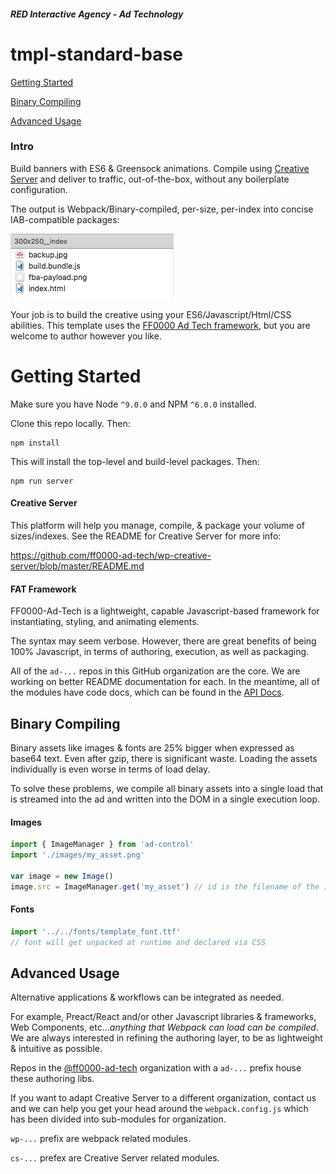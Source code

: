 ##### RED Interactive Agency - Ad Technology

# tmpl-standard-base

[Getting Started](#getting-started)

[Binary Compiling](#binary-compiling)

[Advanced Usage](#advanced-usage)

### Intro

Build banners with ES6 & Greensock animations. Compile using [Creative Server](https://github.com/ff0000-ad-tech/wp-creative-server/blob/master/README.md) and deliver to traffic, out-of-the-box, without any boilerplate configuration.

The output is Webpack/Binary-compiled, per-size, per-index into concise IAB-compatible packages:

![Sample Output](https://github.com/ff0000-ad-tech/readme-assets/blob/master/tmpl-standard-base/sample-output.png)

Your job is to build the creative using your ES6/Javascript/Html/CSS abilities. This template uses the [FF0000 Ad Tech framework](https://ff0000-ad-tech.github.io/ad-docs/), but you are welcome to author however you like.

# Getting Started

<a name="getting-started"></a>

Make sure you have Node `^9.0.0` and NPM `^6.0.0` installed.

Clone this repo locally. Then:

```
npm install
```

This will install the top-level and build-level packages. Then:

```
npm run server
```

#### Creative Server

This platform will help you manage, compile, & package your volume of sizes/indexes. See the README for Creative Server for more info:

https://github.com/ff0000-ad-tech/wp-creative-server/blob/master/README.md

#### FAT Framework

FF0000-Ad-Tech is a lightweight, capable Javascript-based framework for instantiating, styling, and animating elements.

The syntax may seem verbose. However, there are great benefits of being 100% Javascript, in terms of authoring, execution, as well as packaging.

All of the `ad-...` repos in this GitHub organization are the core. We are working on better README documentation for each. In the meantime, all of the modules have code docs, which can be found in the [API Docs](https://ff0000-ad-tech.github.io/ad-docs).

## Binary Compiling

<a name="binary-compiling"></a>

Binary assets like images & fonts are 25% bigger when expressed as base64 text. Even after gzip, there is significant waste. Loading the assets individually is even worse in terms of load delay.

To solve these problems, we compile all binary assets into a single load that is streamed into the ad and written into the DOM in a single execution loop.

#### Images

```javascript
import { ImageManager } from 'ad-control'
import './images/my_asset.png'

var image = new Image()
image.src = ImageManager.get('my_asset') // id is the filename of the image-asset
```

#### Fonts

```javascript
import '../../fonts/template_font.ttf'
// font will get unpacked at runtime and declared via CSS
```

## Advanced Usage

<a name="advanced-usage"></a>

Alternative applications & workflows can be integrated as needed.

For example, Preact/React and/or other Javascript libraries & frameworks, Web Components, etc..._anything that Webpack can load can be compiled_. We are always interested in refining the authoring layer, to be as lightweight & intuitive as possible.

Repos in the [@ff0000-ad-tech](https://github.com/ff0000-ad-tech) organization with a `ad-...` prefix house these authoring libs.

If you want to adapt Creative Server to a different organization, contact us and we can help you get your head around the `webpack.config.js` which has been divided into sub-modules for organization.

`wp-...` prefix are webpack related modules.

`cs-...` prefex are Creative Server related modules.
